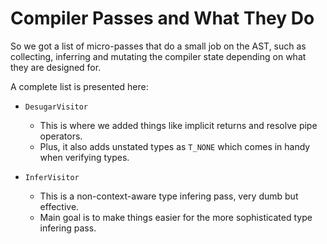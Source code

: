 # Compiler Passes and What They Do

So we got a list of micro-passes that do a small job on the AST,
such as collecting, inferring and mutating the compiler state depending on what
they are designed for.

A complete list is presented here:

- `DesugarVisitor`
	- This is where we added things like implicit returns and resolve pipe operators.
	- Plus, it also adds unstated types as `T_NONE` which comes in handy when verifying types.

- `InferVisitor`
	- This is a non-context-aware type infering pass, very dumb but effective.
	- Main goal is to make things easier for the more sophisticated type infering pass.
